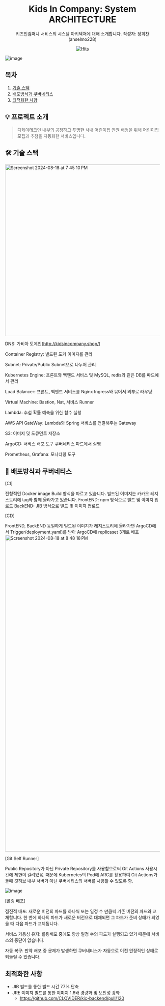 <div align="center">

# Kids In Company: System ARCHITECTURE

키즈인컴퍼니 서비스의 시스템 아키텍쳐에 대해 소개합니다.
작성자: 정희찬 (anselmo228)

[![Hits](https://hits.seeyoufarm.com/api/count/incr/badge.svg?url=https%3A%2F%2Fgithub.com%2FCLOVIDER%2Fkic-backend&count_bg=%23E7E413&title_bg=%231F36A4&icon=&icon_color=%23E7E7E7&title=hits&edge_flat=false)](https://hits.seeyoufarm.com)

</div>

![image](https://github.com/user-attachments/assets/5cd1c9ca-3312-412c-9813-dcb69c157190)

## 목차

1. [기술 스택](#기술-스택)
2. [배포방식과 쿠버네티스](#ERD)
4. [최적화한 사항](#최적화한-사항)

## 💡 프로젝트 소개
>디케이테크인 내부의 공정하고 투명한 사내 어린이집 인원 배정을 위해 어린이집 모집과 추첨을 자동화한 서비스입니다.

## 🛠️ 기술 스택
<img width="559" alt="Screenshot 2024-08-18 at 7 45 10 PM" src="https://github.com/user-attachments/assets/f05610e5-703f-4bd6-a138-5929d84f7262">

DNS: 가비아 도메인(http://kidsincompany.shop/)

Container Registry: 빌드된 도커 이미지를 관리

Subnet: Private/Public Subnet으로 나누어 관리

Kubernetes Engine: 프론트와 백엔드 서비스 및 MySQL, redis와 같은 DB를 파드에서 관리

Load Balancer: 프론트, 백엔드 서비스를 Nginx Ingress와 묶어서 외부로 라우팅

Virtual Machine: Bastion, Nat, 서비스 Runner

Lambda: 추첨 확률 예측을 위한 함수 실행

AWS API GateWay: Lambda와 Spring 서비스를 연결해주는 Gateway

S3: 이미지 및 도큐먼트 저장소

ArgoCD: 서비스 배포 도구 쿠버네티스 파드에서 실행

Prometheus, Grafana: 모니터링 도구


## 📝 배포방식과 쿠버네티스

[CI]

전형적인 Docker image Build 방식을 따르고 있습니다. 빌드된 이미지는 카카오 레지스트리에 tag와 함께 올라가고 있습니다.
FrontEND: npm 방식으로 빌드 및 이미지 업로드
BackEND: JIB 방식으로 빌드 및 이미지 업로드

[CD]

FrontEND, BackEND 동일하게 빌드된 이미지가 레지스트리에 올라가면 ArgoCD에서 Trigger(deployment.yaml)를 받아 
ArgoCD에 replicaset 3개로 배포
<img width="1031" alt="Screenshot 2024-08-18 at 8 48 18 PM" src="https://github.com/user-attachments/assets/09ac76d4-e586-488a-88e7-f3dd0bc7905d">

[Git Self Runner]

Public Repository가 아닌 Private Repository를 사용함으로써 Git Actions 사용시간에 제한이 걸려있음.
때문에 Kubernetes의 Pod에 ARC를 활용하여 Git Actions가 돌때 깃허브 내부 서버가 아닌 쿠버네티스의 서버를 사용할 수 있도록 함.

![image](https://github.com/user-attachments/assets/b3c37373-3ca8-41b6-be71-8548c1fd1f04)

[롤링 배포]

점진적 배포: 새로운 버전의 파드를 하나씩 또는 일정 수 만큼씩 기존 버전의 파드와 교체합니다. 한 번에 하나의 파드가 새로운 버전으로 대체되면 그 파드가 준비 상태가 되었을 때 다음 파드가 교체됩니다.

서비스 가용성 유지: 롤링배포 중에도 항상 일정 수의 파드가 실행되고 있기 때문에 서비스의 중단이 없습니다.

자동 복구: 만약 배포 중 문제가 발생하면 쿠버네티스가 자동으로 이전 안정적인 상태로 되돌릴 수 있습니다.

## 최적화한 사항

* JIB 빌드를 통한 빌드 시간 77% 단축
* JRE 이미지 빌드를 통한 이미지 1.8배 경량화 및 보안성 강화
    * https://github.com/CLOVIDER/kic-backend/pull/120

